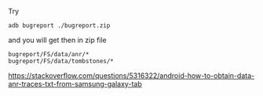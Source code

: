 Try
```
adb bugreport ./bugreport.zip
```

and you will get then in zip file

```
bugreport/FS/data/anr/*
bugreport/FS/data/tombstones/*
```

https://stackoverflow.com/questions/5316322/android-how-to-obtain-data-anr-traces-txt-from-samsung-galaxy-tab
